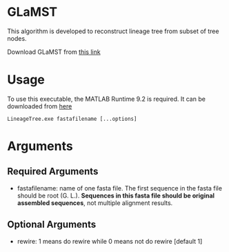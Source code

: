 # GLaMST
This algorithm is developed to reconstruct lineage tree from subset of tree nodes.

Download GLaMST from [this link](https://github.com/xysheep/GLaMST/releases)

# Usage
To use this executable, the MATLAB Runtime 9.2 is required. It can be downloaded from [here](https://www.mathworks.com/products/compiler/matlab-runtime.html)
```
LineageTree.exe fastafilename [...options]
```
# Arguments
## Required Arguments
- fastafilename: name of one fasta file. The first sequence in the fasta file should be root (G. L.). **Sequences in this fasta file should be original assembled sequences**, not multiple alignment results. 
## Optional Arguments
- rewire: 1 means do rewire while 0 means not do rewire [default 1]
